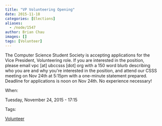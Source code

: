 ```yaml
---
title: "VP Volunteering Opening"
date: 2015-11-18
categories: [Elections]
aliases:
  - /node/1547
author: Brian Chau
images: []
tags: [Volunteer]
---
```


The Computer Science Student Society is accepting applications for the Vice President, Volunteering role. If you are interested in the position, please email vpc \[at\] ubccsss \[dot\] org with a 150 word blurb describing who you are and why you're interested in the position, and attend our CSSS meeting on Nov 24th at 5:15pm with a one-minute statement prepared. Deadline for applications is noon on Nov 24th. No experience necessary!

When: 

Tuesday, November 24, 2015 - 17:15

Tags: 

[Volunteer](/club/volunteer)
